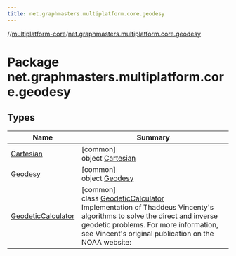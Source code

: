 ```yaml
---
title: net.graphmasters.multiplatform.core.geodesy
---
```

//[multiplatform-core](../../index.html)/[net.graphmasters.multiplatform.core.geodesy](index.html)



# Package net.graphmasters.multiplatform.core.geodesy



## Types


| Name | Summary |
|---|---|
| [Cartesian](-cartesian/index.html) | [common]<br>object [Cartesian](-cartesian/index.html) |
| [Geodesy](-geodesy/index.html) | [common]<br>object [Geodesy](-geodesy/index.html) |
| [GeodeticCalculator](-geodetic-calculator/index.html) | [common]<br>class [GeodeticCalculator](-geodetic-calculator/index.html)<br>Implementation of Thaddeus Vincenty's algorithms to solve the direct and inverse geodetic problems. For more information, see Vincent's original publication on the NOAA website: |

